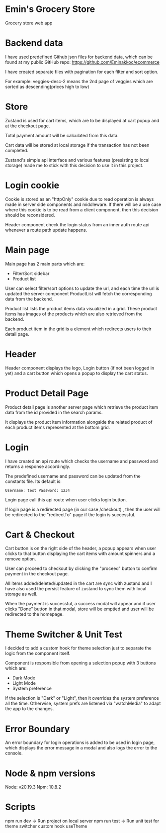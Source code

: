 # Emin's Grocery Store

Grocery store web app

# Backend data

I have used predefined Github json files for backend data, which can be found at my public GitHub repo:
https://github.com/Eminakkoc/ecommerce

I have created separate files with pagination for each filter and sort option.

For example: veggies-desc-2 means the 2nd page of veggies which are sorted as descending(prices high to low)

# Store

Zustand is used for cart items, which are to be displayed at cart popup and at the checkout page.

Total payment amount will be calculated from this data.

Cart data will be stored at local storage if the transaction has not been completed.

Zustand's simple api interface and various features (presisting to local storage) made me to stick with this decision to use it in this project.

# Login cookie

Cookie is stored as an "httpOnly" cookie due to read operation is always made in server side components and middleware. If there will be a use case where this cookie is to be read from a client component, then this decision should be reconsidered.

Header component check the login status from an inner auth route api whenever a route path update happens.

# Main page

Main page has 2 main parts which are:

- Filter/Sort sidebar
- Product list

User can select filter/sort options to update the url, and each time the url is updated the server component ProductList will fetch the corresponding data from the backend.

Product list lists the product items data visualized in a grid. These product items has images of the products which are also retrieved from the backend.

Each product item in the grid is a <Link/> element which redirects users to their detail page.

# Header

Header component displays the logo, Login button (if not been logged in yet) and a cart button which opens a popup to display the cart status.

# Product Detail Page

Product detail page is another server page which retrieve the product item data from the id provided in the search params.

It displays the product item information alongside the related product of each product items represented at the bottom grid.

# Login

I have created an api route which checks the username and password and returns a response accordingly.

The predefined username and password can be updated from the constants file. Its default is:

`Username: test
Password: 1234`

Login page call this api route when user clicks login button.

If login page is a redirected page (in our case /checkout) , then the user will be redirected to the "redirectTo" page if the login is successful.

# Cart & Checkout

Cart button is on the right side of the header, a popup appears when user clicks to that button displaying the cart items with amount spinners and a remove option.

User can proceed to checkout by clicking the "proceed" button to confirm payment in the checkout page.

All items added/deleted/updated in the cart are sync with zustand and I have also used the persist feature of zustand to sync them with local storage as well.

When the payment is successful, a success modal will appear and if user clicks "Done" button in that modal,
store will be emptied and user will be redirected to the homepage.

# Theme Switcher & Unit Test

I decided to add a custom hook for theme selection just to separate the logic from the component itself.

Component is responsible from opening a selection popup with 3 buttons which are:

- Dark Mode
- Light Mode
- System preference

If the selection is "Dark" or "Light", then it overrides the system preference all the time. Otherwise, system prefs are listened via "watchMedia" to adapt the app to the changes.

# Error Boundary

An error boundary for login operations is added to be used in login page, which displays the error message in a modal and also logs the error to the console.

# Node & npm versions

Node: v20.19.3
Npm: 10.8.2

# Scripts

npm run dev -> Run project on local server
npm run test -> Run unit test for theme switcher custom hook useTheme
